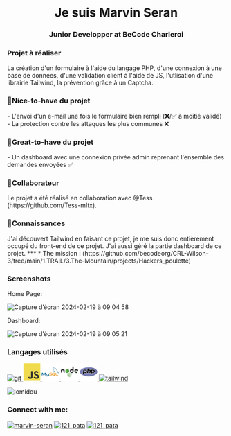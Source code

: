 <h1 align="center">Je suis Marvin Seran</h1>
<h3 align="center">Junior Developper at BeCode Charleroi</h3>

<h3>Projet à réaliser</h3>
<p>La création d'un formulaire à l'aide du langage PHP, d'une connexion à une base de données, d'une validation client à l'aide de JS, l'utlisation d'une librairie Tailwind, la prévention grâce à un Captcha.
</p>

<h3>🌼Nice-to-have du projet</h3>
- L'envoi d'un e-mail une fois le formulaire bien rempli (❌/✅ à moitié validé)
- La protection contre les attaques les plus communes ❌

<h3>🌴Great-to-have du projet</h3>
- Un dashboard avec une connexion privée admin reprenant l'ensemble des demandes envoyées ✅ 

<h3>👬Collaborateur</h3>
Le projet a été réalisé en collaboration avec @Tess (https://github.com/Tess-mltx).

<h3>📃Connaissances</h3>
J'ai découvert Tailwind en faisant ce projet, je me suis donc entièrement occupé du front-end de ce projet. J'ai aussi géré la partie dashboard de ce projet.
***
* The mission : (https://github.com/becodeorg/CRL-Wilson-3/tree/main/1.TRAIL/3.The-Mountain/projects/Hackers_poulette)


### Screenshots

Home Page:

<img width="730" alt="Capture d’écran 2024-02-19 à 09 04 58" src="https://github.com/marvinseran/hakers-poulette/assets/124906642/4ed0d744-caba-41e0-829b-869f30a716a6">

Dashboard:

<img width="976" alt="Capture d’écran 2024-02-19 à 09 05 21" src="https://github.com/marvinseran/hakers-poulette/assets/124906642/514c191c-b7d2-4866-a166-49e7a38e53f6">


<h3 align="left">Langages utilisés</h3>
<p align="left"> <a href="https://git-scm.com/" target="_blank" rel="noreferrer"> <img src="https://www.vectorlogo.zone/logos/git-scm/git-scm-icon.svg" alt="git" width="40" height="40"/> </a> <a href="https://developer.mozilla.org/en-US/docs/Web/JavaScript" target="_blank" rel="noreferrer"> <img src="https://raw.githubusercontent.com/devicons/devicon/master/icons/javascript/javascript-original.svg" alt="javascript" width="40" height="40"/> </a> <a href="https://www.mysql.com/" target="_blank" rel="noreferrer"> <img src="https://raw.githubusercontent.com/devicons/devicon/master/icons/mysql/mysql-original-wordmark.svg" alt="mysql" width="40" height="40"/> </a> <a href="https://nodejs.org" target="_blank" rel="noreferrer"> <img src="https://raw.githubusercontent.com/devicons/devicon/master/icons/nodejs/nodejs-original-wordmark.svg" alt="nodejs" width="40" height="40"/> </a> <a href="https://www.php.net" target="_blank" rel="noreferrer"> <img src="https://raw.githubusercontent.com/devicons/devicon/master/icons/php/php-original.svg" alt="php" width="40" height="40"/> </a> <a href="https://tailwindcss.com/" target="_blank" rel="noreferrer"> <img src="https://www.vectorlogo.zone/logos/tailwindcss/tailwindcss-icon.svg" alt="tailwind" width="40" height="40"/> </a> </p>

<p align="left"> <img src="https://komarev.com/ghpvc/?username=lomidou&label=Profile%20views&color=0e75b6&style=flat" alt="lomidou" /> </p>

<h3 align="left">Connect with me:</h3>
<p align="left">
<a href="https://linkedin.com/in/marvin-seran" target="blank"><img align="center" src="https://raw.githubusercontent.com/rahuldkjain/github-profile-readme-generator/master/src/images/icons/Social/linked-in-alt.svg" alt="marvin-seran" height="30" width="40" /></a>
<a href="https://instagram.com/121_pata" target="blank"><img align="center" src="https://raw.githubusercontent.com/rahuldkjain/github-profile-readme-generator/master/src/images/icons/Social/instagram.svg" alt="121_pata" height="30" width="40" /></a>
<a href="https://www.codewars.com/users/marvinseran" target="blank"><img align="center" src="https://github.com/marvinseran/hakers-poulette/assets/124906642/0c38ddd1-8a08-471e-b480-8254f1dfc76c" alt="121_pata" height="30" width="40" />
</a>
</p>
